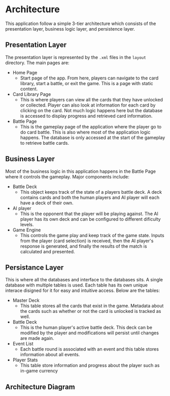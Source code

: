 # Architecture
This application follow a simple 3-tier architecture which consists of the presentation layer, business logic layer, and persistence layer.

## Presentation Layer
The presentation layer is represented by the `.xml` files in the `layout` directory. The main pages are:
- Home Page
    - Start page of the app. From here, players can navigate to the card library, start a battle, or exit the game. This is a page with static content.
- Card Library Page 
    - This is where players can view all the cards that they have unlocked or collected. Player can also look at information for each card by clicking on the card. Not much logic happens here but the database is accessed to display progress and retrieved card information.
- Battle Page
    - This is the gameplay page of the application where the player go to do card battle. This is also where most of the application logic happens. The database is only accessed at the start of the gameplay to retrieve battle cards.

## Business Layer
Most of the business logic in this application happens in the Battle Page where it controls the gameplay. Major components include:
- Battle Deck
    - This object keeps track of the state of a players battle deck. A deck contains cards and both the human players and AI player will each have a deck of their own.
- AI player
    - This is the opponent that the player will be playing against. The AI player has its own deck and can be configured to different dificulty levels.
- Game Engine
    - This controls the game play and keep track of the game state. Inputs from the player (card selection) is received, then the AI player's response is generated, and finally the results of the match is calculated and presented.

## Persistance Layer
This is where all the databases and interface to the databases sits. A single database with multiple tables is used. Each table has its own unique interace disigned for it for easy and intuitive access. Below are the tables:
- Master Deck
    - This table stores all the cards that exist in the game. Metadata about the cards such as whether or not the card is unlocked is tracked as well.
- Battle Deck
    - This is the human player's active battle deck. This deck can be modified by the player and modifications will persist until changes are made again.
- Event List
    - Each battle round is associated with an event and this table stores information about all events.
- Player Stats
    - This table store information and progress about the player such as in-game currency

## Architecture Diagram



